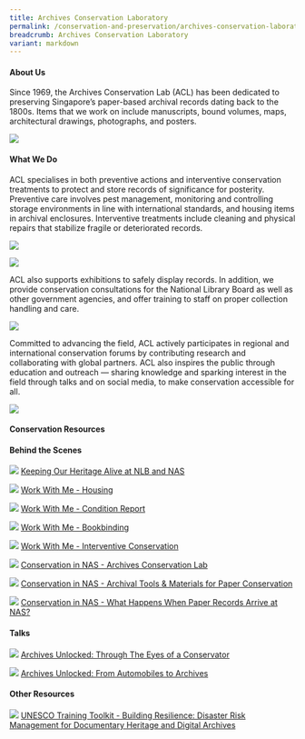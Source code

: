 ```yaml
---
title: Archives Conservation Laboratory
permalink: /conservation-and-preservation/archives-conservation-laboratory/
breadcrumb: Archives Conservation Laboratory
variant: markdown
---
```

#### **About Us**

Since 1969, the Archives Conservation Lab (ACL) has been dedicated to preserving Singapore’s paper-based archival records dating back to the 1800s. Items that we work on include manuscripts, bound volumes, maps, architectural drawings, photographs, and posters.

![](/images/conserve/ACL_About_Us___Cropped.png)

#### **What We Do**

ACL specialises in both preventive actions and interventive conservation treatments          to protect and store records of significance for posterity. Preventive care involves pest management, monitoring and controlling storage environments in line with international standards, and housing items in archival enclosures. Interventive treatments include cleaning and physical repairs that stabilize fragile or deteriorated records.

![](/images/conserve/ACL_web_02.jpg)

![](/images/conserve/ACL_web_03.jpg)

ACL also supports exhibitions to safely display records. In addition, we provide conservation consultations for the National Library Board as well as other government agencies, and offer training to staff on proper collection handling and care.

![](/images/conserve/ACL_web_04.jpg)

Committed to advancing the field, ACL actively participates in regional and international conservation forums by contributing research and collaborating with global partners. ACL also inspires the public through education and outreach — sharing knowledge and sparking interest in the field through talks and on social media, to make conservation accessible for all.

![](/images/conserve/ACL_web_05.jpg)

#### **Conservation Resources**
#### **Behind the Scenes**

![](/images/conserve/Keeping_Our_Heritage_Alive_at_NLB_and_NAS.png)
[Keeping Our Heritage Alive at NLB and NAS](https://www.youtube.com/watch?v=xQ6ffOWxQMA)

![](/images/conserve/Work_With_Me___Housing__updated_.png)
[Work With Me - Housing](https://www.tiktok.com/@nlbsg/video/7228893793464880385?is_from_webapp=1&sender_device=pc&web_id=7530833593749865985)

![](/images/conserve/Work_With_Me___Condition_Report.png)
[Work With Me - Condition Report](https://www.tiktok.com/@nlbsg/video/7215905999834631431?is_from_webapp=1&sender_device=pc&web_id=7530833593749865985)

![](/images/conserve/Work_With_Me___Bookbinding.png)
[Work With Me - Bookbinding](https://www.tiktok.com/@nlbsg/video/7200321007377337601?is_from_webapp=1&sender_device=pc&web_id=7530833593749865985)

![](/images/conserve/Work_With_Me___Interventive_Conservation.png)
[Work With Me - Interventive Conservation](https://www.tiktok.com/@nlbsg/video/7241882158694993160)

![](/images/conserve/Conservation_in_NAS___Archives_Conservation_Lab.png)
[Conservation in NAS - Archives Conservation Lab](https://www.tiktok.com/@nlbsg/video/7145762651916881154)

![](/images/conserve/Conservation_in_NAS___Archival_Tools___Materials_for_Paper_Conservation.png)
[Conservation in NAS - Archival Tools & Materials for Paper Conservation](https://www.tiktok.com/@nlbsg/video/7200698766058343681)

![](/images/conserve/Conservation_in_NAS___What_Happens_When_Paper_Records_Arrive_at_NAS.png)
[Conservation in NAS - What Happens When Paper Records Arrive at NAS?](https://www.tiktok.com/@nlbsg/video/7162133988746874114)

#### **Talks**

![](/images/conserve/Archives_Unlocked_Through_the_Eyes_of_a_Conservator.jpg)
[Archives Unlocked: Through The Eyes of a Conservator](https://www.youtube.com/watch?v=R39wnqBqVhA)

![](/images/conserve/Archives_Unlocked_From_Automobiles_to_Archives.jpg)
[Archives Unlocked: From Automobiles to Archives](https://www.youtube.com/watch?v=SSQWN0Z8PIM)

#### **Other Resources**

![](/images/conserve/UNESCO_Training_Toolkit.jpg)
[UNESCO Training Toolkit - Building Resilience: Disaster Risk Management for Documentary Heritage and Digital Archives](https://unesdoc.unesco.org/ark:/48223/pf0000391132)